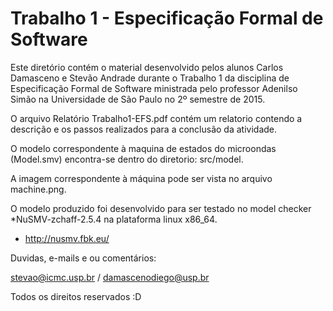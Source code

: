 # Trabalho 1 - Especificação Formal de Software


Este diretório contém o material desenvolvido pelos alunos Carlos Damasceno e Stevão Andrade durante o Trabalho 1 da disciplina de Especificação Formal de Software ministrada pelo professor Adenilso Simão na Universidade de São Paulo no 2º semestre de 2015.

O arquivo Relatório Trabalho1-EFS.pdf contém um relatorio contendo a descrição e os passos realizados para a conclusão da atividade.

O modelo correspondente à maquina de estados do microondas (Model.smv) encontra-se dentro do diretorio: src/model. 

A imagem correspondente à máquina pode ser vista no arquivo machine.png.

O modelo produzido foi desenvolvido para ser testado no model checker *NuSMV-zchaff-2.5.4 na plataforma linux x86_64.

* http://nusmv.fbk.eu/

Duvidas, e-mails e ou comentários:

stevao@icmc.usp.br / damascenodiego@usp.br

Todos os direitos reservados :D